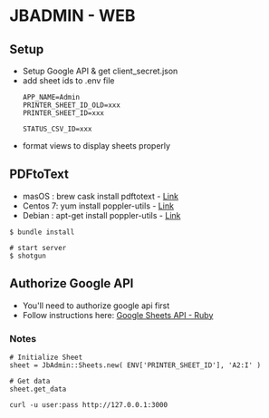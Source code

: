 # JBADMIN - WEB

## Setup
- Setup Google API & get client_secret.json
- add sheet ids to .env file
  ```
  APP_NAME=Admin
  PRINTER_SHEET_ID_OLD=xxx
  PRINTER_SHEET_ID=xxx

  STATUS_CSV_ID=xxx
  ```
- format views to display sheets properly

## PDFtoText
- masOS   : brew cask install pdftotext - [Link](http://macappstore.org/pdftotext/)
- Centos 7: yum install poppler-utils - [Link](https://www.cyberciti.biz/faq/converter-pdf-files-to-text-format-command/)
- Debian  : apt-get install poppler-utils - [Link](https://www.cyberciti.biz/faq/converter-pdf-files-to-text-format-command/)


```
$ bundle install

# start server
$ shotgun
```

## Authorize Google API
- You'll need to authorize google api first
- Follow instructions here: [Google Sheets API - Ruby](https://developers.google.com/sheets/api/quickstart/ruby)

### Notes

```
# Initialize Sheet
sheet = JbAdmin::Sheets.new( ENV['PRINTER_SHEET_ID'], 'A2:I' )

# Get data
sheet.get_data
```
```
curl -u user:pass http://127.0.0.1:3000
```
